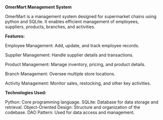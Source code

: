 **OmerMart Management System**

OmerMart is a management system designed for supermarket chains using python and SQLite.
It enables efficient management of employees, suppliers, products, branches, and activities.

**Features:**

Employee Management: Add, update, and track employee records.

Supplier Management: Handle supplier details and transactions.

Product Management: Manage inventory, pricing, and product details.

Branch Management: Oversee multiple store locations.

Activity Management: Monitor sales, restocking, and other key activities.

**Technologies Used:**

Python: Core programming language.
SQLite: Database for data storage and retrieval.
Object-Oriented Design: Structure and organization of the codebase.
DAO Pattern: Used for data access and management.

